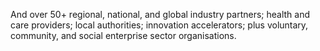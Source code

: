 And over 50+ regional, national, and global industry partners; health and care providers; local authorities; innovation accelerators; plus voluntary, community, and social enterprise sector organisations.
